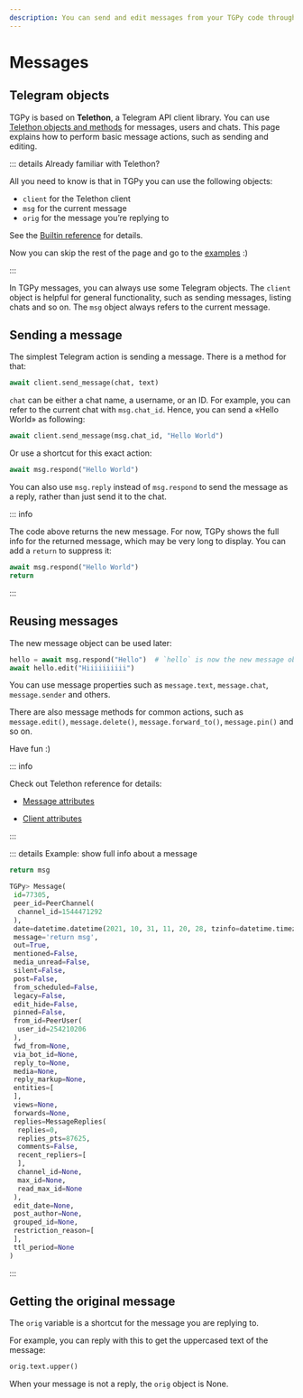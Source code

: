 ```yaml
---
description: You can send and edit messages from your TGPy code through Telethon methods. Learn Telethon basics to control Telegram messages, users and chats.
---
```


# Messages

## Telegram objects

TGPy is based on **Telethon**, a Telegram API client library. You can
use [Telethon objects and methods](https://docs.telethon.dev/en/stable/quick-references/objects-reference.html)
for messages, users and chats. This page explains how to perform basic message actions, such as sending and editing.

::: details Already familiar with Telethon?

All you need to know is that in TGPy you can use the following objects:

- `client` for the Telethon client
- `msg` for the current message
- `orig` for the message you’re replying to

See the [Builtin reference](../reference/builtins#telethon-objects) for details.

Now you can skip the rest of the page and go to the [examples](examples) :)

:::

In TGPy messages, you can always use some Telegram objects. The `client` object is helpful for general functionality,
such as sending messages, listing chats and so on. The `msg` object always refers to the current message.

## Sending a message

The simplest Telegram action is sending a message. There is a method for that:

```python
await client.send_message(chat, text)
```

<code>chat</code> can be either a chat name, a username, or an ID. For example, you can refer to the current chat 
with `msg.chat_id`. Hence, you can send a «Hello World» as following:

```python
await client.send_message(msg.chat_id, "Hello World")
```

Or use a shortcut for this exact action:

```python
await msg.respond("Hello World")
```

You can also use `msg.reply` instead of `msg.respond` to send the message as a reply, rather than just send it to the
chat.

::: info

The code above returns the new message. For now, TGPy shows the full info for the returned message, which may be 
very long to display. You can add a `return` to suppress it:

```python
await msg.respond("Hello World")
return
``` 

:::

## Reusing messages

The new message object can be used later:

```python
hello = await msg.respond("Hello")  # `hello` is now the new message object
await hello.edit("Hiiiiiiiiii")
```

You can use message properties such as `message.text`, `message.chat`, `message.sender` and others.

There are also message methods for common actions, such as `message.edit()`, `message.delete()`, `message.forward_to()`, 
`message.pin()` and so on.

Have fun :)

::: info

Check out Telethon reference for details:

- [Message attributes](https://docs.telethon.dev/en/stable/quick-references/objects-reference.html#message)

- [Client attributes](https://docs.telethon.dev/en/stable/quick-references/client-reference.html)

:::

::: details Example: show full info about a message

```python
return msg

TGPy> Message(
 id=77305,
 peer_id=PeerChannel(
  channel_id=1544471292
 ),
 date=datetime.datetime(2021, 10, 31, 11, 20, 28, tzinfo=datetime.timezone.utc),
 message='return msg',
 out=True,
 mentioned=False,
 media_unread=False,
 silent=False,
 post=False,
 from_scheduled=False,
 legacy=False,
 edit_hide=False,
 pinned=False,
 from_id=PeerUser(
  user_id=254210206
 ),
 fwd_from=None,
 via_bot_id=None,
 reply_to=None,
 media=None,
 reply_markup=None,
 entities=[
 ],
 views=None,
 forwards=None,
 replies=MessageReplies(
  replies=0,
  replies_pts=87625,
  comments=False,
  recent_repliers=[
  ],
  channel_id=None,
  max_id=None,
  read_max_id=None
 ),
 edit_date=None,
 post_author=None,
 grouped_id=None,
 restriction_reason=[
 ],
 ttl_period=None
)
```

:::

## Getting the original message

The `orig` variable is a shortcut for the message you are replying to. 

For example, you can reply with this to get the uppercased text of the message:

```python
orig.text.upper()
```

When your message is not a reply, the `orig` object is None.
